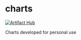 # charts

[![Artifact Hub](https://img.shields.io/endpoint?url=https://artifacthub.io/badge/repository/savepointsam&style=flat-square)](https://artifacthub.io/packages/search?repo=savepointsam)

Charts developed for personal use
